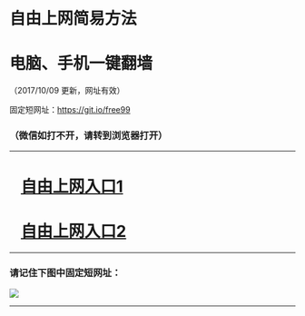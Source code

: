 ﻿# 自由上网简易方法

# 电脑、手机一键翻墙

（2017/10/09 更新，网址有效）

固定短网址：https://git.io/free99

### （微信如打不开，请转到浏览器打开）


***





# &nbsp;&nbsp; <a href="http://ft2470831798.fwq-tz-1001.info/fwqtz01.html?t=100900119621 " target="_blank">自由上网入口1</a>
# &nbsp;&nbsp; <a href="http://ft2716020906.fwq-tz-1002.info/fwqtz02.html?t=100900129157 " target="_blank">自由上网入口2</a>
***

### 请记住下图中固定短网址：

<img src="https://s3-us-west-2.amazonaws.com/fwq-1001/yjfq-20170905okok.png" /> 


***

